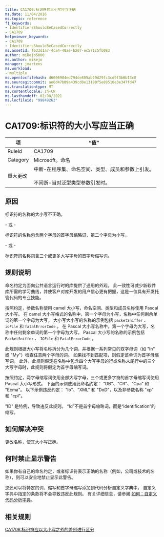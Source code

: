 ```yaml
---
title: CA1709:标识符的大小写应当正确
ms.date: 11/04/2016
ms.topic: reference
f1_keywords:
- IdentifiersShouldBeCasedCorrectly
- CA1709
helpviewer_keywords:
- CA1709
- IdentifiersShouldBeCasedCorrectly
ms.assetid: f633d1a7-4ca4-40ae-b207-ec571c5fb083
author: mikejo5000
ms.author: mikejo
manager: jmartens
ms.workload:
- multiple
ms.openlocfilehash: d6606984ed794de805ab29d29fc3cd9f3b6b13c8
ms.sourcegitcommit: ae6d47b09a439cd0e13180f5e89510e3e347fd47
ms.translationtype: MT
ms.contentlocale: zh-CN
ms.lasthandoff: 02/08/2021
ms.locfileid: "99849263"
---
```

# <a name="ca1709-identifiers-should-be-cased-correctly"></a>CA1709:标识符的大小写应当正确

|项|“值”|
|-|-|
|RuleId|CA1709|
|Category|Microsoft。命名|
|重大更改|中断-在程序集、命名空间、类型、成员和参数上引发。<br /><br /> 不间断-当对泛型类型参数引发时。|

## <a name="cause"></a>原因

标识符的名称的大小写不正确。

\- 或 -

标识符的名称包含两个字母的首字母缩略词，第二个字母为小写。

\- 或 -

标识符的名称包含三个或更多大写字母的首字母缩写词。

## <a name="rule-description"></a>规则说明

命名约定为面向公共语言运行时的库提供了通用的外观。 此一致性可减少新软件库所需的学习曲线，并使客户对库开发的用户信心更有把握，这是一位具有开发托管代码的专业技能。

按照约定，参数名称使用 camel 大小写，命名空间、类型和成员名称使用 Pascal 大小写。 在 camel 大小写格式的名称中，第一个字母为小写，名称中任何剩余单词的第一个字母为大写。 大小写大小写的名称的示例包括 `packetSniffer` 、 `ioFile` 和 `fatalErrorCode` 。 在 Pascal 大小写名称中，第一个字母为大写，名称中任何剩余单词的第一个字母为大写。 Pascal 大小写的名称的示例包括 `PacketSniffer` 、 `IOFile` 和 `FatalErrorCode` 。

此规则根据大小写将名称拆分为几个词，并根据一系列常见的双字母词（如 "In" 或 "My"）检查任意两个字母的词。 如果找不到匹配项，则假定该单词为首字母缩写词。 此外，此规则假定在名称中包含四个大写字母的行或名称末尾行中的三个大写字母时，此规则将假定为首字母缩写词。

按照约定，两字母缩写词使用全部大写字母，三个或更多字符的首字母缩写词使用 Pascal 大小写形式。 下面的示例使用此命名约定： "DB"、"CR"、"Cpa" 和 "Ecma"。 以下示例违反约定： "Io"、"XML" 和 "DoD"，以及非参数名称 "xp" 和 "cpl"。

"ID" 是特例，导致违反此规则。 “Id”不是首字母缩略词，而是“identification”的缩写。

## <a name="how-to-fix-violations"></a>如何解决冲突

更改名称，使其大小写正确。

## <a name="when-to-suppress-warnings"></a>何时禁止显示警告

如果你有自己的命名约定，或者标识符表示正确的名称（例如，公司或技术的名称），则可以安全地禁止显示此警告。

您还可以将特定的词、缩写和首字母缩写添加到代码分析自定义字典中。 自定义字典中指定的条款将不会导致违反此规则。 有关详细信息，请参阅 [如何：自定义代码分析字典](../code-quality/how-to-customize-the-code-analysis-dictionary.md)。

## <a name="related-rules"></a>相关规则

[CA1708:标识符应以大小写之外的差别进行区分](/dotnet/fundamentals/code-analysis/quality-rules/ca1708)
